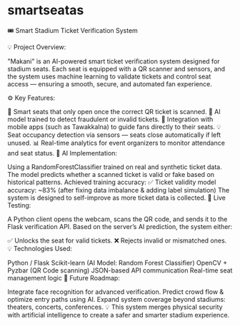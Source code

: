 # smartseatas
🎟️ Smart Stadium Ticket Verification System

💡 Project Overview:

"Makani" is an AI-powered smart ticket verification system designed for stadium seats. Each seat is equipped with a QR scanner and sensors, and the system uses machine learning to validate tickets and control seat access — ensuring a smooth, secure, and automated fan experience.

⚙️ Key Features:

🎫 Smart seats that only open once the correct QR ticket is scanned.
🤖 AI model trained to detect fraudulent or invalid tickets.
📡 Integration with mobile apps (such as Tawakkalna) to guide fans directly to their seats.
💡 Seat occupancy detection via sensors — seats close automatically if left unused.
📊 Real-time analytics for event organizers to monitor attendance and seat status.
🧠 AI Implementation:

Using a RandomForestClassifier trained on real and synthetic ticket data.
The model predicts whether a scanned ticket is valid or fake based on historical patterns.
Achieved training accuracy:
✅ Ticket validity model accuracy: ~83%  (after fixing data imbalance & adding label simulation)
The system is designed to self-improve as more ticket data is collected.
🧪 Live Testing:

A Python client opens the webcam, scans the QR code, and sends it to the Flask verification API. Based on the server’s AI prediction, the system either:

✅ Unlocks the seat for valid tickets.
❌ Rejects invalid or mismatched ones.
💡 Technologies Used:

Python / Flask
Scikit-learn (AI Model: Random Forest Classifier)
OpenCV + Pyzbar (QR Code scanning)
JSON-based API communication
Real-time seat management logic
🚀 Future Roadmap:

Integrate face recognition for advanced verification.
Predict crowd flow & optimize entry paths using AI.
Expand system coverage beyond stadiums: theaters, concerts, conferences.
💡 This system merges physical security with artificial intelligence to create a safer and smarter stadium experience.

